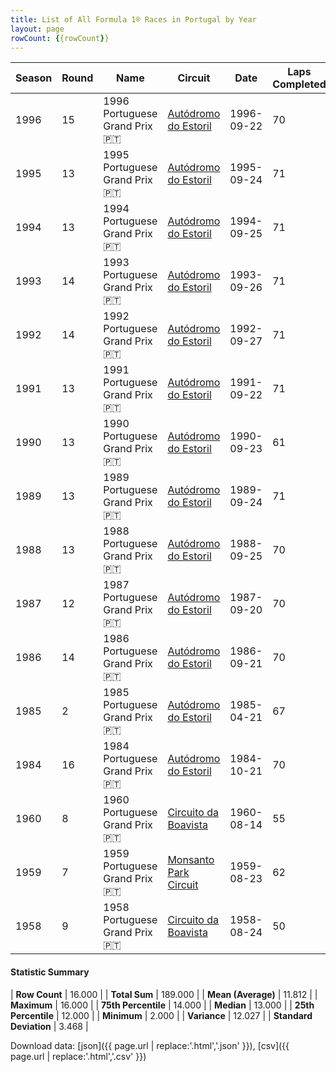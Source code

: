 ```yaml
---
title: List of All Formula 1® Races in Portugal by Year
layout: page
rowCount: {{rowCount}}
---
```


| Season | Round | Name | Circuit | Date | Laps Completed | Race Duration | Winning Driver | Winning Constructor |
|--|--|--|--|--|--|--|--|--|
| 1996 | 15 | 1996 Portuguese Grand Prix 🇵🇹 | [Autódromo do Estoril](/f1/circuits/estoril) | 1996-09-22 | 70 | 1:40:22.915 | Jacques Villeneuve 🇨🇦 | Williams 🇬🇧 |
| 1995 | 13 | 1995 Portuguese Grand Prix 🇵🇹 | [Autódromo do Estoril](/f1/circuits/estoril) | 1995-09-24 | 71 | 1:41:52.145 | David Coulthard 🇬🇧 | Williams 🇬🇧 |
| 1994 | 13 | 1994 Portuguese Grand Prix 🇵🇹 | [Autódromo do Estoril](/f1/circuits/estoril) | 1994-09-25 | 71 | 1:45:10.1 | Damon Hill 🇬🇧 | Williams 🇬🇧 |
| 1993 | 14 | 1993 Portuguese Grand Prix 🇵🇹 | [Autódromo do Estoril](/f1/circuits/estoril) | 1993-09-26 | 71 | 1:32:46.309 | Michael Schumacher 🇩🇪 | Benetton 🇮🇹 |
| 1992 | 14 | 1992 Portuguese Grand Prix 🇵🇹 | [Autódromo do Estoril](/f1/circuits/estoril) | 1992-09-27 | 71 | 1:34:46.659 | Nigel Mansell 🇬🇧 | Williams 🇬🇧 |
| 1991 | 13 | 1991 Portuguese Grand Prix 🇵🇹 | [Autódromo do Estoril](/f1/circuits/estoril) | 1991-09-22 | 71 | 1:35:42.304 | Riccardo Patrese 🇮🇹 | Williams 🇬🇧 |
| 1990 | 13 | 1990 Portuguese Grand Prix 🇵🇹 | [Autódromo do Estoril](/f1/circuits/estoril) | 1990-09-23 | 61 | 1:22:11.014 | Nigel Mansell 🇬🇧 | Ferrari 🇮🇹 |
| 1989 | 13 | 1989 Portuguese Grand Prix 🇵🇹 | [Autódromo do Estoril](/f1/circuits/estoril) | 1989-09-24 | 71 | 1:36:48.546 | Gerhard Berger 🇦🇹 | Ferrari 🇮🇹 |
| 1988 | 13 | 1988 Portuguese Grand Prix 🇵🇹 | [Autódromo do Estoril](/f1/circuits/estoril) | 1988-09-25 | 70 | 1:37:40.958 | Alain Prost 🇫🇷 | McLaren 🇬🇧 |
| 1987 | 12 | 1987 Portuguese Grand Prix 🇵🇹 | [Autódromo do Estoril](/f1/circuits/estoril) | 1987-09-20 | 70 | 1:37:03.906 | Alain Prost 🇫🇷 | McLaren 🇬🇧 |
| 1986 | 14 | 1986 Portuguese Grand Prix 🇵🇹 | [Autódromo do Estoril](/f1/circuits/estoril) | 1986-09-21 | 70 | 1:37:21.900 | Nigel Mansell 🇬🇧 | Williams 🇬🇧 |
| 1985 | 2 | 1985 Portuguese Grand Prix 🇵🇹 | [Autódromo do Estoril](/f1/circuits/estoril) | 1985-04-21 | 67 | 2:00:28.006 | Ayrton Senna 🇧🇷 | Team Lotus 🇬🇧 |
| 1984 | 16 | 1984 Portuguese Grand Prix 🇵🇹 | [Autódromo do Estoril](/f1/circuits/estoril) | 1984-10-21 | 70 | 1:41:11.753 | Alain Prost 🇫🇷 | McLaren 🇬🇧 |
| 1960 | 8 | 1960 Portuguese Grand Prix 🇵🇹 | [Circuito da Boavista](/f1/circuits/boavista) | 1960-08-14 | 55 | 2:19:00.03 | Jack Brabham 🇦🇺 | Cooper-Climax 🇬🇧 |
| 1959 | 7 | 1959 Portuguese Grand Prix 🇵🇹 | [Monsanto Park Circuit](/f1/circuits/monsanto) | 1959-08-23 | 62 | 2:11:55.41 | Stirling Moss 🇬🇧 | Cooper-Climax 🇬🇧 |
| 1958 | 9 | 1958 Portuguese Grand Prix 🇵🇹 | [Circuito da Boavista](/f1/circuits/boavista) | 1958-08-24 | 50 | 2:11:27.80 | Stirling Moss 🇬🇧 | Vanwall 🇬🇧 |

#### Statistic Summary

| **Row Count** | 16.000 |
| **Total Sum** | 189.000 |
| **Mean (Average)** | 11.812 |
| **Maximum** | 16.000 |
| **75th Percentile** | 14.000 |
| **Median** | 13.000 |
| **25th Percentile** | 12.000 |
| **Minimum** | 2.000 |
| **Variance** | 12.027 |
| **Standard Deviation** | 3.468 |

Download data: [json]({{ page.url | replace:'.html','.json' }}), [csv]({{ page.url | replace:'.html','.csv' }})
